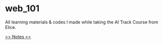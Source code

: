 # web_101

All learning materials & codes I made while taking the AI Track Course from Elice.

[ >> Notes << ](https://ee-juni.github.io/index.html)
